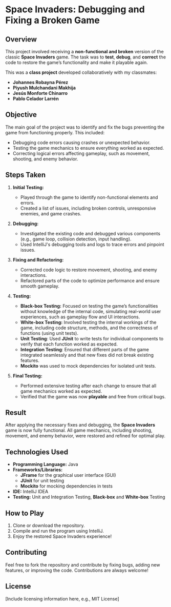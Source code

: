 
# Space Invaders: Debugging and Fixing a Broken Game

## Overview
This project involved receiving a **non-functional and broken** version of the classic **Space Invaders** game. The task was to **test**, **debug**, and **correct** the code to restore the game’s functionality and make it playable again.

This was a **class project** developed collaboratively with my classmates:  
- **Johannes Robayna Pérez**  
- **Piyush Mulchandani Makhija**  
- **Jesús Monforte Chinarro**  
- **Pablo Celador Larrén**

## Objective
The main goal of the project was to identify and fix the bugs preventing the game from functioning properly. This included:

- Debugging code errors causing crashes or unexpected behavior.
- Testing the game mechanics to ensure everything worked as expected.
- Correcting logical errors affecting gameplay, such as movement, shooting, and enemy behavior.

## Steps Taken

1. **Initial Testing:** 
   - Played through the game to identify non-functional elements and errors.
   - Created a list of issues, including broken controls, unresponsive enemies, and game crashes.
   
2. **Debugging:**
   - Investigated the existing code and debugged various components (e.g., game loop, collision detection, input handling).
   - Used IntelliJ's debugging tools and logs to trace errors and pinpoint issues.

3. **Fixing and Refactoring:**
   - Corrected code logic to restore movement, shooting, and enemy interactions.
   - Refactored parts of the code to optimize performance and ensure smooth gameplay.
   
4. **Testing:**
   - **Black-box Testing:** Focused on testing the game’s functionalities without knowledge of the internal code, simulating real-world user experiences, such as gameplay flow and UI interactions.
   - **White-box Testing:** Involved testing the internal workings of the game, including code structure, methods, and the correctness of functions (using unit tests).
   - **Unit Testing**: Used **JUnit** to write tests for individual components to verify that each function worked as expected.
   - **Integration Testing**: Ensured that different parts of the game integrated seamlessly and that new fixes did not break existing features.
   - **Mockito** was used to mock dependencies for isolated unit tests.

5. **Final Testing:**
   - Performed extensive testing after each change to ensure that all game mechanics worked as expected.
   - Verified that the game was now **playable** and free from critical bugs.

## Result
After applying the necessary fixes and debugging, the **Space Invaders** game is now fully functional. All game mechanics, including shooting, movement, and enemy behavior, were restored and refined for optimal play.

## Technologies Used
- **Programming Language:** Java
- **Frameworks/Libraries:**
  - **JFrame** for the graphical user interface (GUI)
  - **JUnit** for unit testing
  - **Mockito** for mocking dependencies in tests
- **IDE:** IntelliJ IDEA
- **Testing:** Unit and Integration Testing, **Black-box** and **White-box** Testing

## How to Play
1. Clone or download the repository.
2. Compile and run the program using IntelliJ.
3. Enjoy the restored Space Invaders experience!

## Contributing
Feel free to fork the repository and contribute by fixing bugs, adding new features, or improving the code. Contributions are always welcome!

## License
[Include licensing information here, e.g., MIT License]
